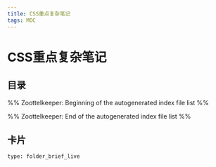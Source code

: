 ```yaml
---
title: CSS重点复杂笔记
tags: MOC
---
```

# CSS重点复杂笔记

## 目录



%% Zoottelkeeper: Beginning of the autogenerated index file list  %%

%% Zoottelkeeper: End of the autogenerated index file list  %%












## 卡片

```ccard
type: folder_brief_live
```



















